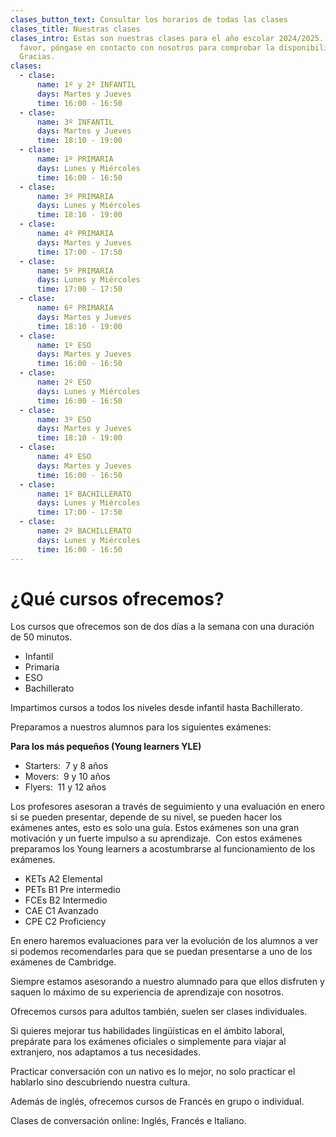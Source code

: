```yaml
---
clases_button_text: Consultar los horarios de todas las clases
clases_title: Nuestras clases
clases_intro: Estas son nuestras clases para el año escolar 2024/2025. Por
  favor, póngase en contacto con nosotros para comprobar la disponibilidad.
  Gracias.
clases:
  - clase:
      name: 1º y 2º INFANTIL
      days: Martes y Jueves
      time: 16:00 - 16:50
  - clase:
      name: 3º INFANTIL
      days: Martes y Jueves
      time: 18:10 - 19:00
  - clase:
      name: 1º PRIMARIA
      days: Lunes y Miércoles
      time: 16:00 - 16:50
  - clase:
      name: 3º PRIMARIA
      days: Lunes y Miércoles
      time: 18:10 - 19:00
  - clase:
      name: 4º PRIMARIA
      days: Martes y Jueves
      time: 17:00 - 17:50
  - clase:
      name: 5º PRIMARIA
      days: Lunes y Miércoles
      time: 17:00 - 17:50
  - clase:
      name: 6º PRIMARIA
      days: Martes y Jueves
      time: 18:10 - 19:00
  - clase:
      name: 1º ESO
      days: Martes y Jueves
      time: 16:00 - 16:50
  - clase:
      name: 2º ESO
      days: Lunes y Miércoles
      time: 16:00 - 16:50
  - clase:
      name: 3º ESO
      days: Martes y Jueves
      time: 18:10 - 19:00
  - clase:
      name: 4º ESO
      days: Martes y Jueves
      time: 16:00 - 16:50
  - clase:
      name: 1º BACHILLERATO
      days: Lunes y Miércoles
      time: 17:00 - 17:50
  - clase:
      name: 2º BACHILLERATO
      days: Lunes y Miércoles
      time: 16:00 - 16:50
---
```


# ¿Qué cursos ofrecemos?

Los cursos que ofrecemos son de dos días a la semana con una duración de 50 minutos.

- Infantil
- Primaria
- ESO
- Bachillerato

Impartimos cursos a todos los niveles desde infantil hasta Bachillerato.

Preparamos a nuestros alumnos para los siguientes exámenes:

**Para los más pequeños (Young learners YLE)**

- Starters:  7 y 8 años
- Movers:  9 y 10 años
- Flyers:  11 y 12 años

Los profesores asesoran a través de seguimiento y una evaluación en enero si se pueden presentar, depende de su nivel, se pueden hacer los exámenes antes, esto es solo una guía. Estos exámenes son una gran motivación y un fuerte impulso a su aprendizaje.  Con estos exámenes preparamos los Young learners a acostumbrarse al funcionamiento de los exámenes.

- KETs A2 Elemental
- PETs B1 Pre intermedio
- FCEs B2 Intermedio
- CAE C1 Avanzado
- CPE C2 Proficiency

En enero haremos evaluaciones para ver la evolución de los alumnos a ver si podemos recomendarles para que se puedan presentarse a uno de los exámenes de Cambridge.

Siempre estamos asesorando a nuestro alumnado para que ellos disfruten y saquen lo máximo de su experiencia de aprendizaje con nosotros.

Ofrecemos cursos para adultos también, suelen ser clases individuales.

Si quieres mejorar tus habilidades lingüísticas en el ámbito laboral, prepárate para los exámenes oficiales o simplemente para viajar al extranjero, nos adaptamos a tus necesidades.

Practicar conversación con un nativo es lo mejor, no solo practicar el hablarlo sino descubriendo nuestra cultura.

Además de inglés, ofrecemos cursos de Francés en grupo o individual.

Clases de conversación online: Inglés, Francés e Italiano.

